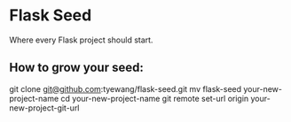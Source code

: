 Flask Seed
============

Where every Flask project should start.

## How to grow your seed:

git clone git@github.com:tyewang/flask-seed.git
mv flask-seed your-new-project-name
cd your-new-project-name
git remote set-url origin your-new-project-git-url
